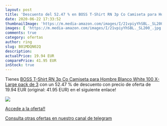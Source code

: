 ```yaml
---
layout: post
title: 'Descuento del 52.47 % en BOSS T-Shirt RN 3p Co Camiseta para Homb'
date: 2020-06-22 17:33:52
thumbnailImage: 'https://m.media-amazon.com/images/I/21vpiyYhSBL._SL200_.jpg'
images: [ 'https://m.media-amazon.com/images/I/21vpiyYhSBL._SL200_.jpg' ]
comments: true
category: ofertas
author: ring
slug: B01MDQN02Q
description:
actualPrice: 19.94 EUR
comparePrice: 41.95 EUR
inStock: true
---
```


Tienes [BOSS T-Shirt RN 3p Co Camiseta para Hombre  Blanco  White 100   X-Large  pack de 3](https://www.amazon.com/dp/B01MDQN02Q/?tag=redken08-20) con un 52.47 % de descuento con precio de oferta de 19.94 EUR (original: 41.95 EUR) en el siguiente enlace!

[![](https://m.media-amazon.com/images/I/21vpiyYhSBL._SL200_.jpg)](https://www.amazon.com/dp/B01MDQN02Q/?tag=redken08-20)

[Accede a la oferta!!](https://www.amazon.com/dp/B01MDQN02Q/?tag=redken08-20)

[Consulta otras ofertas en nuestro canal de telegram](https://t.me/s/ofertas25)
